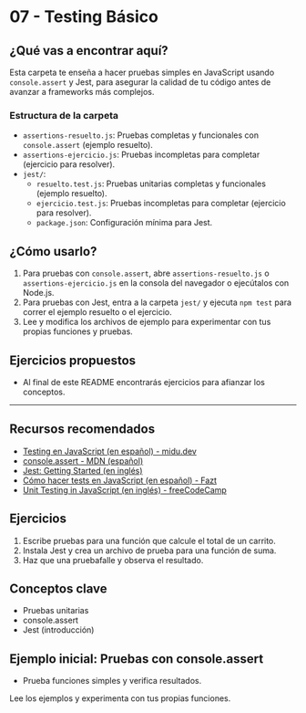 # 07 - Testing Básico

## ¿Qué vas a encontrar aquí?
Esta carpeta te enseña a hacer pruebas simples en JavaScript usando `console.assert` y Jest, para asegurar la calidad de tu código antes de avanzar a frameworks más complejos.

### Estructura de la carpeta
- `assertions-resuelto.js`: Pruebas completas y funcionales con `console.assert` (ejemplo resuelto).
- `assertions-ejercicio.js`: Pruebas incompletas para completar (ejercicio para resolver).
- `jest/`:
  - `resuelto.test.js`: Pruebas unitarias completas y funcionales (ejemplo resuelto).
  - `ejercicio.test.js`: Pruebas incompletas para completar (ejercicio para resolver).
  - `package.json`: Configuración mínima para Jest.

## ¿Cómo usarlo?
1. Para pruebas con `console.assert`, abre `assertions-resuelto.js` o `assertions-ejercicio.js` en la consola del navegador o ejecútalos con Node.js.
2. Para pruebas con Jest, entra a la carpeta `jest/` y ejecuta `npm test` para correr el ejemplo resuelto o el ejercicio.
3. Lee y modifica los archivos de ejemplo para experimentar con tus propias funciones y pruebas.

## Ejercicios propuestos
- Al final de este README encontrarás ejercicios para afianzar los conceptos.

---

## Recursos recomendados
- [Testing en JavaScript (en español) - midu.dev](https://midu.dev/testing-javascript/)
- [console.assert - MDN (español)](https://developer.mozilla.org/es/docs/Web/API/console/assert)
- [Jest: Getting Started (en inglés)](https://jestjs.io/docs/getting-started)
- [Cómo hacer tests en JavaScript (en español) - Fazt](https://www.youtube.com/watch?v=7r4xVDI2vho)
- [Unit Testing in JavaScript (en inglés) - freeCodeCamp](https://www.freecodecamp.org/news/unit-testing-javascript/)

## Ejercicios
1. Escribe pruebas para una función que calcule el total de un carrito.
2. Instala Jest y crea un archivo de prueba para una función de suma.
3. Haz que una pruebafalle y observa el resultado.

## Conceptos clave
- Pruebas unitarias
- console.assert
- Jest (introducción)

## Ejemplo inicial: Pruebas con console.assert
- Prueba funciones simples y verifica resultados.

Lee los ejemplos y experimenta con tus propias funciones. 